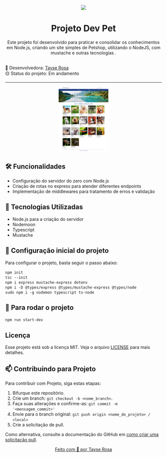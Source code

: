 <p align="center">
  <img src="https://brandslogos.com/wp-content/uploads/images/large/nodejs-logo.png" width="160">
</p>
<h1 align="center"> Projeto Dev Pet </h1>

<p align="center">Este projeto foi desenvolvido para praticar e consolidar os conhecimentos em Node.js, criando um site simples de Petshop, utilizando o NodeJS, com mustache e outras tecnologias  .</p>

<br>
🚀 Desenvolvedora:
<a href="https://www.tayserosa.com">
Tayse Rosa
</a>
<br>
🟡 Status do projeto: Em andamento

---
<p align="center">
  <img src="readme_image.png" width="160">
</p>

## 🛠️ Funcionalidades
<ul>
    <li>Configuração do servidor do zero com Node.js</li>
    <li>Criação de rotas no express para atender diferentes endpoints</li>
    <li>Implementação de middlewares para tratamento de erros e validação</li>  
</ul>

## 🚀 Tecnologias Utilizadas
<ul>
    <li>Node.js para a criação do servidor</li>
    <li>Nodemoon</li>
    <li>Typescript</li>
    <li>Mustache</li>
</ul>

## 🚀 Configuração inicial do projeto
<p>Para configurar o projeto, basta seguir o passo abaixo:</p>

```
npm init
tsc --init
npm i express mustache-express dotenv
npm i -D @types/express @types/mustache-express @types/node 
sudo npm i -g nodemon typescript ts-node

```

## 🚀 Para rodar o projeto
```npm run start-dev```


## Licença
Esse projeto está sob a licença MIT. Veja o arquivo [LICENSE](LICENSE.md) para mais detalhes.


## 📫 Contribuindo para Projeto

Para contribuir com Projeto, siga estas etapas:

1. Bifurque este repositório.
2. Crie um branch: `git checkout -b <nome_branch>`.
3. Faça suas alterações e confirme-as: `git commit -m '<mensagem_commit>'`
4. Envie para o branch original: `git push origin <nome_do_projeto> / <local>`
5. Crie a solicitação de pull.

Como alternativa, consulte a documentação do GitHub em [como criar uma solicitação pull](https://help.github.com/en/github/collaborating-with-issues-and-pull-requests/creating-a-pull-request).


<a href="https://www.tayserosa.com">
<p align="center">Feito com 💜 por Tayse Rosa</p>
</a>